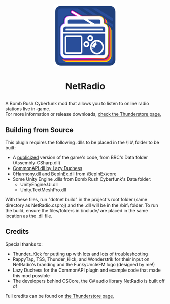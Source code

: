 <p align="center"> <img src="icon_fullres.png" alt="NetRadio icon" width="200"/> </p> 
<h1> <p align="center" > NetRadio </p> </h1> 

 A Bomb Rush Cyberfunk mod that allows you to listen to online radio stations live in-game.\
 For more information or release downloads, [check the Thunderstore page.](https://thunderstore.io/c/bomb-rush-cyberfunk/p/FunkyUncles/NetRadio/)
## Building from Source
This plugin requires the following .dlls to be placed in the \lib\ folder to be built:
- A [publicized](https://github.com/CabbageCrow/AssemblyPublicizer) version of the game's code, from BRC's Data folder (Assembly-CSharp.dll)
- [CommonAPI.dll by Lazy Duchess](https://github.com/LazyDuchess/BRC-CommonAPI/releases)
- 0Harmony.dll and BepInEx.dll from \BepInEx\core
- Some Unity Engine .dlls from Bomb Rush Cyberfunk's Data folder:
   - UnityEngine.UI.dll
   - Unity.TextMeshPro.dll

With these files, run "dotnet build" in the project's root folder (same directory as NetRadio.csproj) and the .dll will be in the \bin\ folder. To run the build, ensure the files/folders in /include/ are placed in the same location as the .dll file.  
## Credits
Special thanks to:
- Thunder_Kick for putting up with lots and lots of troubleshooting
- RappyTap, TSS, Thunder_Kick, and Wonderstrik for their input on NetRadio's branding and the FunkyUncleFM logo (designed by me!)
- Lazy Duchess for the CommonAPI plugin and example code that made this mod possible
- The developers behind CSCore, the C# audio library NetRadio is built off of

Full credits can be found on [the Thunderstore page.](https://thunderstore.io/c/bomb-rush-cyberfunk/p/FunkyUncles/NetRadio/)
